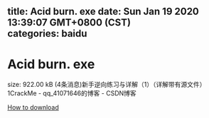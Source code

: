 
title: Acid burn. exe
date: Sun Jan 19 2020 13:39:07 GMT+0800 (CST)    
categories: baidu
---

# Acid burn. exe
size: 922.00 kB
 (4条消息)新手逆向练习与详解（1）（详解带有源文件）1CrackMe - qq_41071646的博客 - CSDN博客
 

[How to download](https://bpcam.bemobtrk.com/go/2ceec3aa-1ca2-46d6-b9ff-aaa5c184517c?jno=3704)
